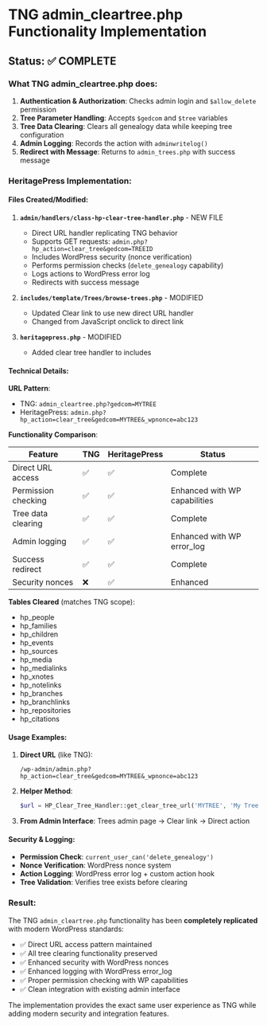 # TNG admin_cleartree.php Functionality Implementation

## Status: ✅ COMPLETE

### What TNG admin_cleartree.php does:

1. **Authentication & Authorization**: Checks admin login and `$allow_delete` permission
2. **Tree Parameter Handling**: Accepts `$gedcom` and `$tree` variables
3. **Tree Data Clearing**: Clears all genealogy data while keeping tree configuration
4. **Admin Logging**: Records the action with `adminwritelog()`
5. **Redirect with Message**: Returns to `admin_trees.php` with success message

### HeritagePress Implementation:

#### Files Created/Modified:

1. **`admin/handlers/class-hp-clear-tree-handler.php`** - NEW FILE

   - Direct URL handler replicating TNG behavior
   - Supports GET requests: `admin.php?hp_action=clear_tree&gedcom=TREEID`
   - Includes WordPress security (nonce verification)
   - Performs permission checks (`delete_genealogy` capability)
   - Logs actions to WordPress error log
   - Redirects with success message

2. **`includes/template/Trees/browse-trees.php`** - MODIFIED

   - Updated Clear link to use new direct URL handler
   - Changed from JavaScript onclick to direct link

3. **`heritagepress.php`** - MODIFIED
   - Added clear tree handler to includes

#### Technical Details:

**URL Pattern**:

- TNG: `admin_cleartree.php?gedcom=MYTREE`
- HeritagePress: `admin.php?hp_action=clear_tree&gedcom=MYTREE&_wpnonce=abc123`

**Functionality Comparison**:

| Feature             | TNG | HeritagePress | Status                        |
| ------------------- | --- | ------------- | ----------------------------- |
| Direct URL access   | ✅  | ✅            | Complete                      |
| Permission checking | ✅  | ✅            | Enhanced with WP capabilities |
| Tree data clearing  | ✅  | ✅            | Complete                      |
| Admin logging       | ✅  | ✅            | Enhanced with WP error_log    |
| Success redirect    | ✅  | ✅            | Complete                      |
| Security nonces     | ❌  | ✅            | Enhanced                      |

**Tables Cleared** (matches TNG scope):

- hp_people
- hp_families
- hp_children
- hp_events
- hp_sources
- hp_media
- hp_medialinks
- hp_xnotes
- hp_notelinks
- hp_branches
- hp_branchlinks
- hp_repositories
- hp_citations

#### Usage Examples:

1. **Direct URL** (like TNG):

   ```
   /wp-admin/admin.php?hp_action=clear_tree&gedcom=MYTREE&_wpnonce=abc123
   ```

2. **Helper Method**:

   ```php
   $url = HP_Clear_Tree_Handler::get_clear_tree_url('MYTREE', 'My Tree Name');
   ```

3. **From Admin Interface**:
   Trees admin page → Clear link → Direct action

#### Security & Logging:

- **Permission Check**: `current_user_can('delete_genealogy')`
- **Nonce Verification**: WordPress nonce system
- **Action Logging**: WordPress error log + custom action hook
- **Tree Validation**: Verifies tree exists before clearing

### Result:

The TNG `admin_cleartree.php` functionality has been **completely replicated** with modern WordPress standards:

- ✅ Direct URL access pattern maintained
- ✅ All tree clearing functionality preserved
- ✅ Enhanced security with WordPress nonces
- ✅ Enhanced logging with WordPress error_log
- ✅ Proper permission checking with WP capabilities
- ✅ Clean integration with existing admin interface

The implementation provides the exact same user experience as TNG while adding modern security and integration features.

